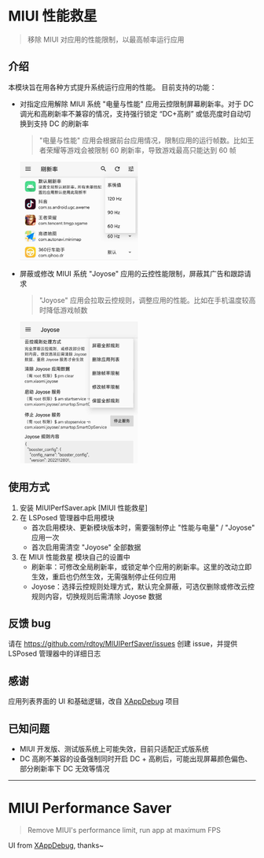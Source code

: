 # MIUI 性能救星
> 移除 MIUI 对应用的性能限制，以最高帧率运行应用

## 介绍
本模块旨在用各种方式提升系统运行应用的性能。
目前支持的功能：
- 对指定应用解除 MIUI 系统 "电量与性能" 应用云控限制屏幕刷新率。对于 DC 调光和高刷新率不兼容的情况，支持强行锁定 “DC+高刷” 或低亮度时自动切换到支持 DC 的刷新率
  > "电量与性能" 应用会根据前台应用情况，限制应用的运行帧数。比如王者荣耀等游戏会被限制 60 刷新率，导致游戏最高只能达到 60 帧
 
  <img src='https://github.com/rdtoy/MIUIPerfSaver/blob/master/public/images/refresh_rate.jpg' style='width: 240px;' alt='refresh_rate' />
- 屏蔽或修改 MIUI 系统 "Joyose" 应用的云控性能限制，屏蔽其广告和跟踪请求
  > "Joyose" 应用会拉取云控规则，调整应用的性能。比如在手机温度较高时降低游戏帧数

  <img src='https://github.com/rdtoy/MIUIPerfSaver/blob/master/public/images/joyose.jpg' style='width: 240px;' alt='joyose' />

## 使用方式
1. 安装 MIUIPerfSaver.apk [MIUI 性能救星]
2. 在 LSPosed 管理器中启用模块
   - 首次启用模块、更新模块版本时，需要强制停止 "性能与电量" / "Joyose" 应用一次
   - 首次启用需清空 "Joyose" 全部数据
3. 在 MIUI 性能救星 模块自己的设置中
   - 刷新率：可修改全局刷新率，或锁定单个应用的刷新率。这里的改动立即生效，重启也仍然生效，无需强制停止任何应用
   - Joyose：选择云控规则处理方式，默认完全屏蔽，可选仅删除或修改云控规则内容，切换规则后需清除 Joyose 数据


## 反馈 bug
请在 https://github.com/rdtoy/MIUIPerfSaver/issues 创建 issue，并提供 LSPosed 管理器中的详细日志

## 感谢
应用列表界面的 UI 和基础逻辑，改自 [XAppDebug](https://github.com/Palatis/XAppDebug) 项目

## 已知问题
- MIUI 开发版、测试版系统上可能失效，目前只适配正式版系统
- DC 高刷不兼容的设备强制同时开启 DC + 高刷后，可能出现屏幕颜色偏色、部分刷新率下 DC 无效等情况

---

# MIUI Performance Saver
> Remove MIUI\'s performance limit, run app at maximum FPS

UI from [XAppDebug](https://github.com/Palatis/XAppDebug), thanks~
